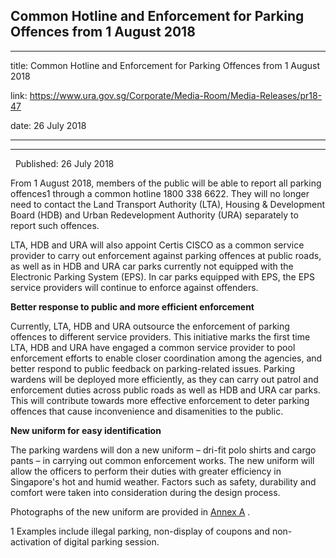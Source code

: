 ## Common Hotline and Enforcement for Parking Offences from 1 August 2018
---
title: Common Hotline and Enforcement for Parking Offences from 1 August 2018

link: https://www.ura.gov.sg/Corporate/Media-Room/Media-Releases/pr18-47

date: 26 July 2018

---

----------------------------------------------------------------------

  Published: 26 July 2018

From 1 August 2018, members of the public will be able to report all parking offences1 through a common hotline 1800 338 6622. They will no longer need to contact the Land Transport Authority (LTA), Housing & Development Board (HDB) and Urban Redevelopment Authority (URA) separately to report such offences.

LTA, HDB and URA will also appoint Certis CISCO as a common service provider to carry out enforcement against parking offences at public roads, as well as in HDB and URA car parks currently not equipped with the Electronic Parking System (EPS). In car parks equipped with EPS, the EPS service providers will continue to enforce against offenders.

**Better response to public and more efficient enforcement**

Currently, LTA, HDB and URA outsource the enforcement of parking offences to different service providers. This initiative marks the first time LTA, HDB and URA have engaged a common service provider to pool enforcement efforts to enable closer coordination among the agencies, and better respond to public feedback on parking-related issues. Parking wardens will be deployed more efficiently, as they can carry out patrol and enforcement duties across public roads as well as HDB and URA car parks. This will contribute towards more effective enforcement to deter parking offences that cause inconvenience and disamenities to the public.

**New uniform for easy identification**

The parking wardens will don a new uniform – dri-fit polo shirts and cargo pants – in carrying out common enforcement works. The new uniform will allow the officers to perform their duties with greater efficiency in Singapore's hot and humid weather. Factors such as safety, durability and comfort were taken into consideration during the design process.

Photographs of the new uniform are provided in [Annex A](https://www.ura.gov.sg/-/media/Corporate/Media-Room/2018/Jul/pr18-47a.pdf) .



1 Examples include illegal parking, non-display of coupons and non-activation of digital parking session.